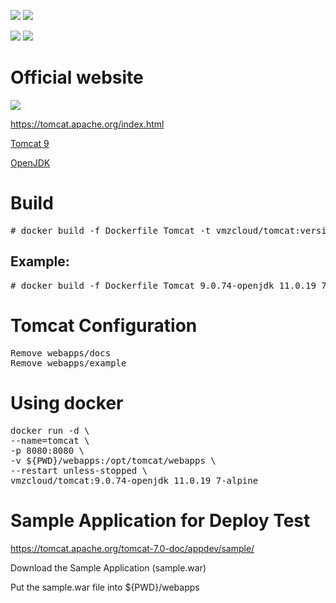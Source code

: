 <img src="https://img.shields.io/badge/language-Dockerfile-blue.svg"/> <img src="https://img.shields.io/github/last-commit/tensorflow/tensorflow.svg"/><p>
<img src="https://img.shields.io/docker/v/vmzcloud/tomcat?color=yellow">
<img src="https://img.shields.io/docker/image-size/vmzcloud/tomcat?color=orange">

# Official website
<img src="https://tomcat.apache.org/res/images/tomcat.png"><p>
<a href="https://tomcat.apache.org/index.html" target="_blank">https://tomcat.apache.org/index.html</a><p>
<a href="https://archive.apache.org/dist/tomcat/tomcat-9/" target="_blank">Tomcat 9</a><p>
<a href="https://github.com/adoptium/temurin11-binaries/releases" target="_blank">OpenJDK</a>

# Build
<pre>
# docker build -f Dockerfile_Tomcat -t vmzcloud/tomcat:version .
</pre>
## Example:
<pre>
# docker build -f Dockerfile_Tomcat_9.0.74-openjdk_11.0.19_7-alpine -t vmzcloud/tomcat:9.0.74-openjdk_11.0.19_7-alpine .
</pre>

# Tomcat Configuration
<pre>
Remove webapps/docs
Remove webapps/example
</pre>

# Using docker
<pre>
docker run -d \
--name=tomcat \
-p 8080:8080 \
-v ${PWD}/webapps:/opt/tomcat/webapps \
--restart unless-stopped \
vmzcloud/tomcat:9.0.74-openjdk_11.0.19_7-alpine
</pre>

# Sample Application for Deploy Test
<a href="https://tomcat.apache.org/tomcat-7.0-doc/appdev/sample/" target="_blank">https://tomcat.apache.org/tomcat-7.0-doc/appdev/sample/</a><p>
Download the Sample Application (sample.war)<p>
Put the sample.war file into ${PWD}/webapps
